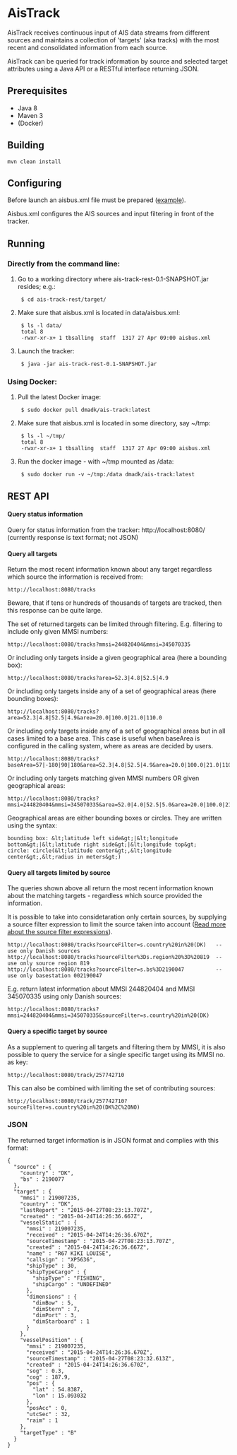 AisTrack
========

AisTrack receives continuous input of AIS data streams from different sources
and maintains a collection of 'targets' (aka tracks) with the most recent and consolidated information from each source.

AisTrack can be queried for track information by source and selected target
attributes using a Java API or a RESTful interface returning JSON.

## Prerequisites

* Java 8
* Maven 3
* (Docker)

## Building ##

	mvn clean install

## Configuring ##

Before launch an aisbus.xml file must be prepared
([example](https://github.com/dma-ais/AisTrack/blob/master/ais-track-common/src/main/resources/aisbus.xml)).

Aisbus.xml configures the AIS sources and input filtering in front of the tracker.


## Running ##

### Directly from the command line:

1. Go to a working directory where ais-track-rest-0.1-SNAPSHOT.jar resides; e.g.:
  
        $ cd ais-track-rest/target/

1. Make sure that aisbus.xml is located in data/aisbus.xml:

        $ ls -l data/
        total 8
        -rwxr-xr-x+ 1 tbsalling  staff  1317 27 Apr 09:00 aisbus.xml

1. Launch the tracker:

        $ java -jar ais-track-rest-0.1-SNAPSHOT.jar

### Using Docker:

1. Pull the latest Docker image:

        $ sudo docker pull dmadk/ais-track:latest

1. Make sure that aisbus.xml is located in some directory, say ~/tmp:

        $ ls -l ~/tmp/
        total 8
        -rwxr-xr-x+ 1 tbsalling  staff  1317 27 Apr 09:00 aisbus.xml

1. Run the docker image - with ~/tmp mounted as /data:

        $ sudo docker run -v ~/tmp:/data dmadk/ais-track:latest


## REST API ##

#### Query status information
Query for status information from the tracker:
	http://localhost:8080/
(currently response is text format; not JSON)

#### Query all targets
Return the most recent information known about any target regardless which source the information is received from:

	http://localhost:8080/tracks

Beware, that if tens or hundreds of thousands of targets are tracked, then this response can be quite large.

The set of returned targets can be limited through filtering. E.g. filtering to include only given MMSI numbers:

	http://localhost:8080/tracks?mmsi=244820404&mmsi=345070335

Or including only targets inside a given geographical area (here a bounding box):

	http://localhost:8080/tracks?area=52.3|4.8|52.5|4.9

Or including only targets inside any of a set of geographical areas (here bounding boxes):

	http://localhost:8080/tracks?area=52.3|4.8|52.5|4.9&area=20.0|100.0|21.0|110.0

Or including only targets inside any of a set of geographical areas but in all cases limited to a base area. This case is useful when baseArea is configured in the calling system, where as areas are decided by users.

	http://localhost:8080/tracks?baseArea=57|-180|90|180&area=52.3|4.8|52.5|4.9&area=20.0|100.0|21.0|110.0

Or including only targets matching given MMSI numbers OR given geographical areas:

	http://localhost:8080/tracks?mmsi=244820404&mmsi=345070335&area=52.0|4.0|52.5|5.0&area=20.0|100.0|21.0|110.0

Geographical areas are either bounding boxes or circles. They are written using the syntax:

    bounding box: &lt;latitude left side&gt;|&lt;longitude bottom&gt;|&lt;latitude right side&gt;|&lt;longitude top&gt;
    circle: circle(&lt;latitude center&gt;,&lt;longitude center&gt;,&lt;radius in meters&gt;)


#### Query all targets limited by source
The queries shown above all return the most recent information known about the
matching targets - regardless which source provided the information.

It is possible to take into considetaration only certain sources, by supplying a source filter expression to limit the source taken into account ([Read more about the source filter expressions](https://github.com/dma-ais/AisLib#filtering-on-packets-source)).

	http://localhost:8080/tracks?sourceFilter=s.country%20in%20(DK)   -- use only Danish sources
	http://localhost:8080/tracks?sourceFilter%3Ds.region%20%3D%20819  -- use only source region 819
	http://localhost:8080/tracks?sourceFilter=s.bs%3D2190047          -- use only basestation 002190047

E.g. return latest information about MMSI 244820404 and MMSI 345070335 using only Danish sources:

	http://localhost:8080/tracks?mmsi=244820404&mmsi=345070335&sourceFilter=s.country%20in%20(DK)

#### Query a specific target by source
As a supplement to quering all targets and filtering them by MMSI, it is also possible to query the service for a single specific target using its MMSI no. as key:

	http://localhost:8080/track/257742710

This can also be combined with limiting the set of contributing sources:

	http://localhost:8080/track/257742710?sourceFilter=s.country%20in%20(DK%2C%20NO)

### JSON

The returned target information is in JSON format and complies with this format:

	{
	  "source" : {
	    "country" : "DK",
	    "bs" : 2190077
	  },
	  "target" : {
	    "mmsi" : 219007235,
	    "country" : "DK",
	    "lastReport" : "2015-04-27T08:23:13.707Z",
	    "created" : "2015-04-24T14:26:36.667Z",
	    "vesselStatic" : {
	      "mmsi" : 219007235,
	      "received" : "2015-04-24T14:26:36.670Z",
	      "sourceTimestamp" : "2015-04-27T08:23:13.707Z",
	      "created" : "2015-04-24T14:26:36.667Z",
	      "name" : "R67 KIKI LOUISE",
	      "callsign" : "XP5636",
	      "shipType" : 30,
	      "shipTypeCargo" : {
	        "shipType" : "FISHING",
	        "shipCargo" : "UNDEFINED"
	      },
	      "dimensions" : {
	        "dimBow" : 5,
	        "dimStern" : 7,
	        "dimPort" : 3,
	        "dimStarboard" : 1
	      }
	    },
	    "vesselPosition" : {
	      "mmsi" : 219007235,
	      "received" : "2015-04-24T14:26:36.670Z",
	      "sourceTimestamp" : "2015-04-27T08:23:32.613Z",
	      "created" : "2015-04-24T14:26:36.670Z",
	      "sog" : 0.3,
	      "cog" : 187.9,
	      "pos" : {
	        "lat" : 54.8387,
	        "lon" : 15.093032
	      },
	      "posAcc" : 0,
	      "utcSec" : 32,
	      "raim" : 1
	    },
	    "targetType" : "B"
	  }
	}
